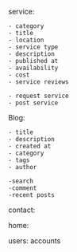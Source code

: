 service:

    - category
    - title
    - location
    - service type
    - description
    - published at
    - availability
    - cost
    - service reviews 
    
    - request service
    - post service

Blog:

    - title
    - description
    - created at
    - category
    - tags
    - author

    -search
    -comment
    -recent posts

contact:

home:

users: accounts



